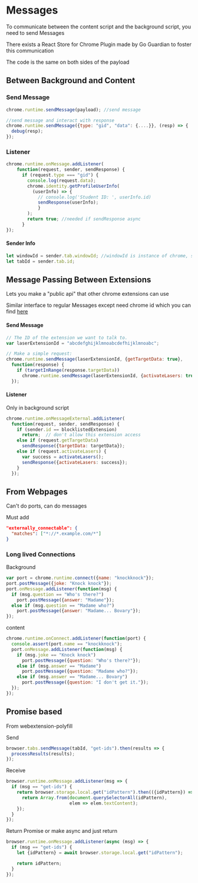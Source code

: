 # Messages

To communicate between the content script and the background script, you need to send Messages

There exists a React Store for Chrome Plugin made by Go Guardian to foster this communication

The code is the same on both sides of the payload

## Between Background and Content

### Send Message

```javascript
chrome.runtime.sendMessage(payload); //send message

//send message and interact with response
chrome.runtime.sendMessage({type: "gid", "data": {....}}, (resp) => {
  debug(resp);
});
```

### Listener

```javascript
chrome.runtime.onMessage.addListener(
    function(request, sender, sendResponse) {
      if (request.type === "gid") {
        console.log(request.data);
        chrome.identity.getProfileUserInfo(
          (userInfo) => {
            // console.log('Student ID: ', userInfo.id)
            sendResponse(userInfo);
        	}
        );
        return true; //needed if sendResponse async
      }
});
```

#### Sender Info

```javascript
let windowId = sender.tab.windowId; //windowId is instance of chrome, so multiple tabs in the same window have the same windowId
let tabId = sender.tab.id;
```

## Message Passing Between Extensions

Lets you make a "public api" that other chrome extensions can use

Similar interface to regular Messages except need chrome id which you can find [here](https://stackoverflow.com/questions/8946325/chrome-extension-id-how-to-find-it)

#### Send Message

```js
// The ID of the extension we want to talk to.
var laserExtensionId = "abcdefghijklmnoabcdefhijklmnoabc";

// Make a simple request:
chrome.runtime.sendMessage(laserExtensionId, {getTargetData: true},
  function(response) {
    if (targetInRange(response.targetData))
      chrome.runtime.sendMessage(laserExtensionId, {activateLasers: true});
  });
```

#### Listener

Only in background script

```js
chrome.runtime.onMessageExternal.addListener(
  function(request, sender, sendResponse) {
    if (sender.id == blocklistedExtension)
      return;  // don't allow this extension access
    else if (request.getTargetData)
      sendResponse({targetData: targetData});
    else if (request.activateLasers) {
      var success = activateLasers();
      sendResponse({activateLasers: success});
    }
  });
```

## From Webpages

Can't do ports, can do messages

Must add 

```json
"externally_connectable": {
  "matches": ["*://*.example.com/*"]
}
```

### Long lived Connections

Background

```js
var port = chrome.runtime.connect({name: "knockknock"});
port.postMessage({joke: "Knock knock"});
port.onMessage.addListener(function(msg) {
  if (msg.question == "Who's there?")
    port.postMessage({answer: "Madame"});
  else if (msg.question == "Madame who?")
    port.postMessage({answer: "Madame... Bovary"});
});
```

content

```js
chrome.runtime.onConnect.addListener(function(port) {
  console.assert(port.name == "knockknock");
  port.onMessage.addListener(function(msg) {
    if (msg.joke == "Knock knock")
      port.postMessage({question: "Who's there?"});
    else if (msg.answer == "Madame")
      port.postMessage({question: "Madame who?"});
    else if (msg.answer == "Madame... Bovary")
      port.postMessage({question: "I don't get it."});
  });
});
```

## Promise based

From webextension-polyfill

Send

```js
browser.tabs.sendMessage(tabId, "get-ids").then(results => {
  processResults(results);
});
```

Receive

```js
browser.runtime.onMessage.addListener(msg => {
  if (msg == "get-ids") {
    return browser.storage.local.get("idPattern").then(({idPattern}) => {
      return Array.from(document.querySelectorAll(idPattern),
                        elem => elem.textContent);
    });
  }
});
```

Return Promise or make async and just return

```js
browser.runtime.onMessage.addListener(async (msg) => {
  if (msg == "get-ids") {
    let {idPattern} = await browser.storage.local.get("idPattern");

    return idPattern;
  }
});
```

